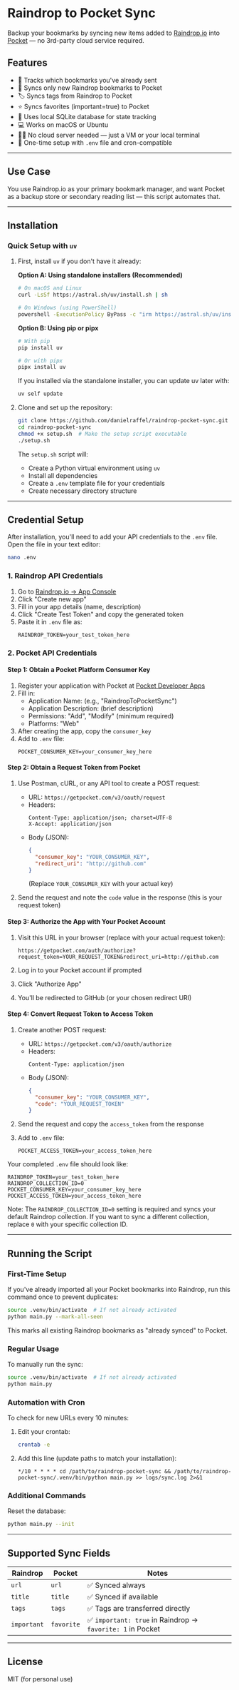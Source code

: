 # Raindrop to Pocket Sync

Backup your bookmarks by syncing new items added to [Raindrop.io](https://raindrop.io) into [Pocket](https://getpocket.com) — no 3rd-party cloud service required.

## Features

- 👀 Tracks which bookmarks you've already sent
- 🔗 Syncs only new Raindrop bookmarks to Pocket
- 🏷️ Syncs tags from Raindrop to Pocket
- ⭐ Syncs favorites (important=true) to Pocket
- 💾 Uses local SQLite database for state tracking
- 💻 Works on macOS or Ubuntu
- 😶‍🌫️ No cloud server needed — just a VM or your local terminal
- 🥇 One-time setup with `.env` file and cron-compatible

---

## Use Case

You use Raindrop.io as your primary bookmark manager, and want Pocket as a backup store or secondary reading list — this script automates that.

---

## Installation

### Quick Setup with `uv`

1. First, install `uv` if you don't have it already:

   **Option A: Using standalone installers (Recommended)**
   ```bash
   # On macOS and Linux
   curl -LsSf https://astral.sh/uv/install.sh | sh
   
   # On Windows (using PowerShell)
   powershell -ExecutionPolicy ByPass -c "irm https://astral.sh/uv/install.ps1 | iex"
   ```
   
   **Option B: Using pip or pipx**
   ```bash
   # With pip
   pip install uv
   
   # Or with pipx
   pipx install uv
   ```
   
   If you installed via the standalone installer, you can update uv later with:
   ```bash
   uv self update
   ```

2. Clone and set up the repository:
   ```bash
   git clone https://github.com/danielraffel/raindrop-pocket-sync.git
   cd raindrop-pocket-sync
   chmod +x setup.sh  # Make the setup script executable
   ./setup.sh
   ```

   The `setup.sh` script will:
   - Create a Python virtual environment using `uv`
   - Install all dependencies
   - Create a `.env` template file for your credentials
   - Create necessary directory structure

---

## Credential Setup

After installation, you'll need to add your API credentials to the `.env` file. Open the file in your text editor:

```bash
nano .env
```

### 1. Raindrop API Credentials

1. Go to [Raindrop.io → App Console](https://app.raindrop.io/settings/integrations)
2. Click "Create new app"
3. Fill in your app details (name, description)
4. Click "Create Test Token" and copy the generated token
5. Paste it in `.env` file as:
   ```
   RAINDROP_TOKEN=your_test_token_here
   ```

### 2. Pocket API Credentials

#### Step 1: Obtain a Pocket Platform Consumer Key

1. Register your application with Pocket at [Pocket Developer Apps](https://getpocket.com/developer/apps/new)
2. Fill in:
   - Application Name: (e.g., "RaindropToPocketSync")
   - Application Description: (brief description)
   - Permissions: "Add", "Modify" (minimum required)
   - Platforms: "Web"
3. After creating the app, copy the `consumer_key` 
4. Add to `.env` file:
   ```
   POCKET_CONSUMER_KEY=your_consumer_key_here
   ```

#### Step 2: Obtain a Request Token from Pocket

1. Use Postman, cURL, or any API tool to create a POST request:
   - URL: `https://getpocket.com/v3/oauth/request`
   - Headers:
     ```
     Content-Type: application/json; charset=UTF-8
     X-Accept: application/json
     ```
   - Body (JSON):
     ```json
     {
       "consumer_key": "YOUR_CONSUMER_KEY",
       "redirect_uri": "http://github.com"
     }
     ```
     (Replace `YOUR_CONSUMER_KEY` with your actual key)

2. Send the request and note the `code` value in the response (this is your request token)

#### Step 3: Authorize the App with Your Pocket Account

1. Visit this URL in your browser (replace with your actual request token):
   ```
   https://getpocket.com/auth/authorize?request_token=YOUR_REQUEST_TOKEN&redirect_uri=http://github.com
   ```

2. Log in to your Pocket account if prompted
3. Click "Authorize App"
4. You'll be redirected to GitHub (or your chosen redirect URI)

#### Step 4: Convert Request Token to Access Token

1. Create another POST request:
   - URL: `https://getpocket.com/v3/oauth/authorize`
   - Headers:
     ```
     Content-Type: application/json
     ```
   - Body (JSON):
     ```json
     {
       "consumer_key": "YOUR_CONSUMER_KEY",
       "code": "YOUR_REQUEST_TOKEN"
     }
     ```

2. Send the request and copy the `access_token` from the response
3. Add to `.env` file:
   ```
   POCKET_ACCESS_TOKEN=your_access_token_here
   ```

Your completed `.env` file should look like:
```
RAINDROP_TOKEN=your_test_token_here
RAINDROP_COLLECTION_ID=0
POCKET_CONSUMER_KEY=your_consumer_key_here
POCKET_ACCESS_TOKEN=your_access_token_here
```

Note: The `RAINDROP_COLLECTION_ID=0` setting is required and syncs your default Raindrop collection. If you want to sync a different collection, replace `0` with your specific collection ID.

---

## Running the Script

### First-Time Setup

If you've already imported all your Pocket bookmarks into Raindrop, run this command once to prevent duplicates:

```bash
source .venv/bin/activate  # If not already activated
python main.py --mark-all-seen
```

This marks all existing Raindrop bookmarks as "already synced" to Pocket.

### Regular Usage

To manually run the sync:

```bash
source .venv/bin/activate  # If not already activated
python main.py
```

### Automation with Cron

To check for new URLs every 10 minutes:

1. Edit your crontab:
   ```bash
   crontab -e
   ```

2. Add this line (update paths to match your installation):
   ```
   */10 * * * * cd /path/to/raindrop-pocket-sync && /path/to/raindrop-pocket-sync/.venv/bin/python main.py >> logs/sync.log 2>&1
   ```

### Additional Commands

Reset the database:
```bash
python main.py --init
```

---

## Supported Sync Fields

| Raindrop       | Pocket        | Notes |
|----------------|----------------|-------|
| `url`          | `url`          | ✅ Synced always |
| `title`        | `title`        | ✅ Synced if available |
| `tags`         | `tags`         | ✅ Tags are transferred directly |
| `important`    | `favorite`     | ✅ `important: true` in Raindrop → `favorite: 1` in Pocket |

---

## License

MIT (for personal use)
